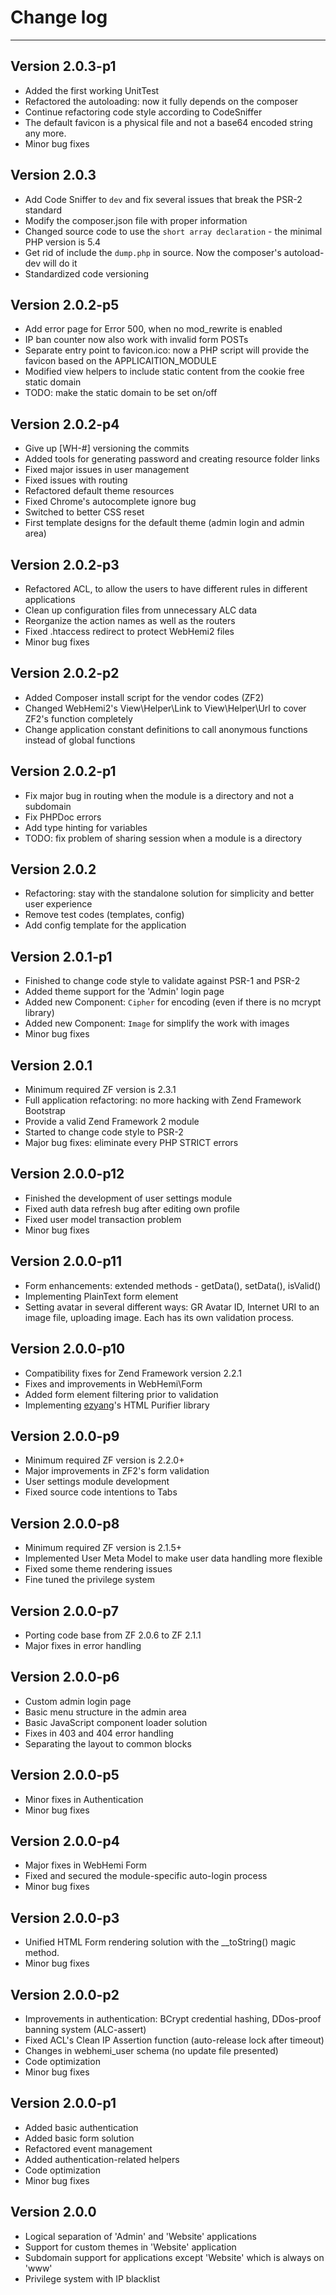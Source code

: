Change log
==========

----------------
Version 2.0.3-p1
----------------
- Added the first working UnitTest
- Refactored the autoloading: now it fully depends on the composer
- Continue refactoring code style according to CodeSniffer
- The default favicon is a physical file and not a base64 encoded string any more.
- Minor bug fixes

Version 2.0.3
-------------
- Add Code Sniffer to `dev` and fix several issues that break the PSR-2 standard
- Modify the composer.json file with proper information
- Changed source code to use the `short array declaration` - the minimal PHP version is 5.4
- Get rid of include the `dump.php` in source. Now the composer's autoload-dev will do it
- Standardized code versioning

Version 2.0.2-p5
----------------
- Add error page for Error 500, when no mod_rewrite is enabled
- IP ban counter now also work with invalid form POSTs
- Separate entry point to favicon.ico: now a PHP script will provide the favicon based on the APPLICAITION_MODULE
- Modified view helpers to include static content from the cookie free static domain
- TODO: make the static domain to be set on/off

Version 2.0.2-p4
----------------
- Give up [WH-#] versioning the commits
- Added tools for generating password and creating resource folder links
- Fixed major issues in user management
- Fixed issues with routing
- Refactored default theme resources
- Fixed Chrome's autocomplete ignore bug
- Switched to better CSS reset
- First template designs for the default theme (admin login and admin area)

Version 2.0.2-p3
----------------
- Refactored ACL, to allow the users to have different rules in different applications
- Clean up configuration files from unnecessary ALC data
- Reorganize the action names as well as the routers
- Fixed .htaccess redirect to protect WebHemi2 files
- Minor bug fixes

Version 2.0.2-p2
----------------
- Added Composer install script for the vendor codes (ZF2)
- Changed WebHemi2's View\Helper\Link to View\Helper\Url to cover ZF2's function completely
- Change application constant definitions to call anonymous functions instead of global functions

Version 2.0.2-p1
----------------
- Fix major bug in routing when the module is a directory and not a subdomain
- Fix PHPDoc errors
- Add type hinting for variables
- TODO: fix problem of sharing session when a module is a directory

Version 2.0.2
-------------
- Refactoring: stay with the standalone solution for simplicity and better user experience
- Remove test codes (templates, config)
- Add config template for the application

Version 2.0.1-p1
----------------
- Finished to change code style to validate against PSR-1 and PSR-2
- Added theme support for the 'Admin' login page
- Added new Component: `Cipher` for encoding (even if there is no mcrypt library)
- Added new Component: `Image` for simplify the work with images
- Minor bug fixes

Version 2.0.1
-------------
- Minimum required ZF version is 2.3.1
- Full application refactoring: no more hacking with Zend Framework Bootstrap
- Provide a valid Zend Framework 2 module
- Started to change code style to PSR-2
- Major bug fixes: eliminate every PHP STRICT errors

Version 2.0.0-p12
-----------------
- Finished the development of user settings module 
- Fixed auth data refresh bug after editing own profile
- Fixed user model transaction problem
- Minor bug fixes

Version 2.0.0-p11
-----------------
- Form enhancements: extended methods - getData(), setData(), isValid()
- Implementing PlainText form element
- Setting avatar in several different ways: GR Avatar ID, Internet URI to an image file, uploading image. Each has its own validation process.

Version 2.0.0-p10
-----------------
- Compatibility fixes for Zend Framework version 2.2.1
- Fixes and improvements in WebHemi\Form
- Added form element filtering prior to validation
- Implementing [ezyang](https://github.com/ezyang/htmlpurifier)'s HTML Purifier library

Version 2.0.0-p9
----------------
- Minimum required ZF version is 2.2.0+
- Major improvements in ZF2's form validation
- User settings module development
- Fixed source code intentions to Tabs

Version 2.0.0-p8
----------------
- Minimum required ZF version is 2.1.5+
- Implemented User Meta Model to make user data handling more flexible
- Fixed some theme rendering issues
- Fine tuned the privilege system

Version 2.0.0-p7
----------------
- Porting code base from ZF 2.0.6 to ZF 2.1.1
- Major fixes in error handling

Version 2.0.0-p6
----------------
- Custom admin login page
- Basic menu structure in the admin area
- Basic JavaScript component loader solution
- Fixes in 403 and 404 error handling
- Separating the layout to common blocks

Version 2.0.0-p5
----------------
- Minor fixes in Authentication
- Minor bug fixes

Version 2.0.0-p4
----------------
- Major fixes in WebHemi Form
- Fixed and secured the module-specific auto-login process
- Minor bug fixes

Version 2.0.0-p3
----------------
- Unified HTML Form rendering solution with the __toString() magic method.
- Minor bug fixes

Version 2.0.0-p2
----------------
- Improvements in authentication: BCrypt credential hashing, DDos-proof banning system (ALC-assert)
- Fixed ACL's Clean IP Assertion function (auto-release lock after timeout)
- Changes in webhemi_user schema (no update file presented)
- Code optimization
- Minor bug fixes

Version 2.0.0-p1
----------------
- Added basic authentication
- Added basic form solution
- Refactored event management
- Added authentication-related helpers
- Code optimization
- Minor bug fixes

Version 2.0.0
-------------
- Logical separation of 'Admin' and 'Website' applications
- Support for custom themes in 'Website' application
- Subdomain support for applications except 'Website' which is always on 'www'
- Privilege system with IP blacklist

